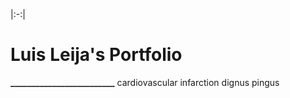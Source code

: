|:-:|
# Luis Leija's Portfolio
**_________________________**
cardiovascular infarction
dignus pingus
